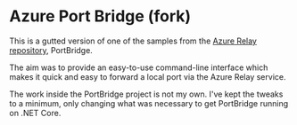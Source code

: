 ﻿# Azure Port Bridge (fork)

This is a gutted version of one of the samples from the [Azure Relay repository](https://github.com/azure/azure-relay), PortBridge.

The aim was to provide an easy-to-use command-line interface which makes it quick and easy to forward a local port via the Azure Relay service.

The work inside the PortBridge project is not my own. I've kept the tweaks to a minimum, only changing what was necessary to get PortBridge running on .NET Core.
